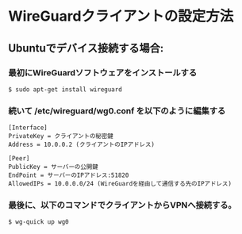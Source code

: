 # WireGuardクライアントの設定方法

## Ubuntuでデバイス接続する場合:
### 最初にWireGuardソフトウェアをインストールする
```
$ sudo apt-get install wireguard
```

### 続いて /etc/wireguard/wg0.conf を以下のように編集する
```
[Interface]
PrivateKey = クライアントの秘密鍵
Address = 10.0.0.2 (クライアントのIPアドレス)

[Peer]
PublicKey = サーバーの公開鍵
EndPoint = サーバーのIPアドレス:51820
AllowedIPs = 10.0.0.0/24 (WireGuardを経由して通信する先のIPアドレス)
```

### 最後に、以下のコマンドでクライアントからVPNへ接続する。
```
$ wg-quick up wg0
```


